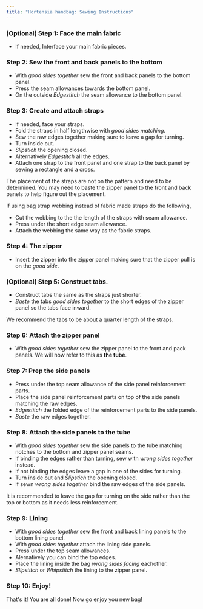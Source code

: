 ```yaml
---
title: "Hortensia handbag: Sewing Instructions"
---
```


### (Optional) Step 1: Face the main fabric

- If needed, Interface your main fabric pieces.

### Step 2: Sew the front and back panels to the bottom

- With _good sides together_ sew the front and back panels to the bottom panel.
- Press the seam allowances towards the bottom panel.
- On the outside _Edgestitch_ the seam allowance to the bottom panel.

### Step 3: Create and attach straps

- If needed, face your straps.
- Fold the straps in half lengthwise with _good sides matching_.
- Sew the raw edges together making sure to leave a gap for turning.
- Turn inside out.
- _Slipstich_ the opening closed.
- Alternatively _Edgestitch_ all the edges.
- Attach one strap to the front panel and one strap to the back panel by sewing a rectangle and a cross.

<Warning>

The placement of the straps are not on the pattern and need to be determined. You may need to baste the zipper panel to the front and back panels to help figure out the placement.

</Warning>

<Note>

If using bag strap webbing instead of fabric made straps do the following,

- Cut the webbing to the the length of the straps with seam allowance.
- Press under the short edge seam allowance.
- Attach the webbing the same way as the fabric straps.

</Note>

### Step 4: The zipper

- Insert the zipper into the zipper panel making sure that the zipper pull is on the _good side_.

### (Optional) Step 5: Construct tabs.

- Construct tabs the same as the straps just shorter.
- _Baste_ the tabs _good sides together_ to the short edges of the zipper panel so the tabs face inward.

<Tip>

We recommend the tabs to be about a quarter length of the straps.

</Tip>

### Step 6: Attach the zipper panel

- With _good sides together_ sew the zipper panel to the front and pack panels. We will now refer to this as **the tube**.

### Step 7: Prep the side panels

- Press under the top seam allowance of the side panel reinforcement parts.
- Place the side panel reinforcement parts on top of the side panels matching the raw edges.
- _Edgestitch_ the folded edge of the reinforcement parts to the side panels.
- _Baste_ the raw edges together.

### Step 8: Attach the side panels to the tube

- With _good sides together_ sew the side panels to the tube matching notches to the bottom and zipper panel seams.
- If binding the edges rather than turning, sew with _wrong sides together_ instead.
- If not binding the edges leave a gap in one of the sides for turning.
- Turn inside out and _Slipstich_ the opening closed.
- If sewn _wrong sides together_ bind the raw edges of the side panels.

<Note>

It is recommended to leave the gap for turning on the side rather than the top or bottom as it needs less reinforcement.

</Note>

### Step 9: Lining

- With _good sides together_ sew the front and back lining panels to the bottom lining panel.
- With _good sides together_ attach the lining side panels.
- Press under the top seam allowances.
- Alernatively you can bind the top edges.
- Place the lining inside the bag _wrong sides facing_ eachother.
- _Slipstitch_ or _Whipstitch_ the lining to the zipper panel.

### Step 10: Enjoy!

That's it! You are all done! Now go enjoy you new bag!
